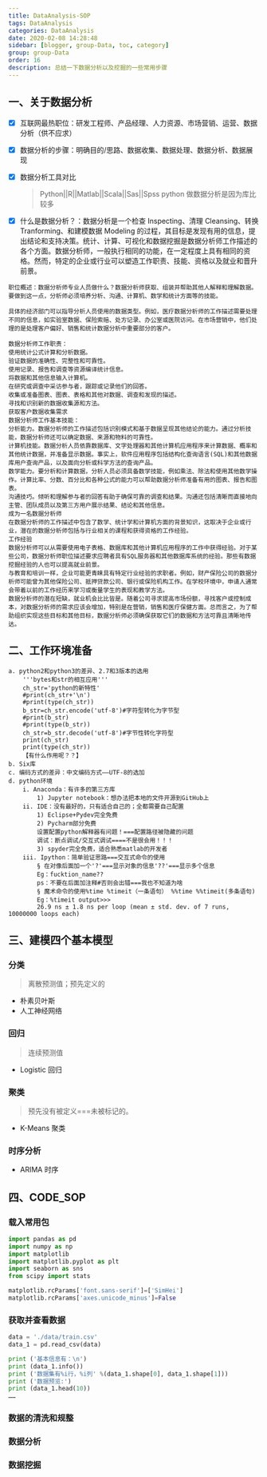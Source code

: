 ```yaml
---
title: DataAnalysis-SOP
tags: DataAnalysis
categories: DataAnalysis
date: 2020-02-08 14:28:48
sidebar: [blogger, group-Data, toc, category]
group: group-Data
order: 16
description: 总结一下数据分析以及挖掘的一些常用步骤
---
```


## 一、关于数据分析

- [x] 互联网最热职位：研发工程师、产品经理、人力资源、市场营销、运营、数据分析（供不应求）
- [x] 数据分析的步骤：明确目的/思路、数据收集、数据处理、数据分析、数据展现
- [x] 数据分析工具对比

  > Python||R||Matlab||Scala||Sas||Spss
  > python 做数据分析是因为库比较多

- [x] 什么是数据分析？：数据分析是一个检查 Inspecting、清理 Cleansing、转换 Tranforming、和建模数据 Modeling 的过程，其目标是发现有用的信息，提出结论和支持决策。统计、计算、可视化和数据挖掘是数据分析师工作描述的各个方面。数据分析师，一般执行相同的功能，在一定程度上具有相同的资格。然而，特定的企业或行业可以塑造工作职责、技能、资格以及就业和晋升前景。

```
职位概述：数据分析师专业人员做什么？数据分析师获取、组装并帮助其他人解释和理解数据。要做到这一点，分析师必须培养分析、沟通、计算机、数学和统计方面等的技能。

具体的经济部门可以指导分析人员使用的数据类型。例如，医疗数据分析师的工作描述需要处理不同的信息，如实验室数据、保险索赔、处方记录、办公室或医院访问。在市场营销中，他们处理的是处理客户偏好、销售和统计数据分析中重要部分的客户。

数据分析师工作职责：
使用统计公式计算和分析数据。
验证数据的准确性、完整性和可靠性。
使用记录、报告和调查等资源编译统计信息。
将数据和其他信息输入计算机。
在研究或调查中采访参与者，跟踪或记录他们的回答。
收集或准备图表、图表、表格和其他对数据、调查和发现的描述。
寻找和识别新的数据收集源和方法。
获取客户数据收集需求
数据分析师工作基本技能：
分析能力。数据分析师的工作描述包括识别模式和基于数据呈现其他结论的能力。通过分析技能，数据分析师还可以确定数据、来源和物料的可靠性。
计算机技能。数据分析人员依靠数据库、文字处理器和其他计算机应用程序来计算数据、概率和其他统计数据，并准备显示数据。事实上，软件应用程序包括结构化查询语言(SQL)和其他数据库用户查询产品，以及面向分析或科学方法的查询产品。
数学能力。要分析和计算数据，分析人员必须具备数学技能，例如乘法、除法和使用其他数学操作。计算比率、分数、百分比和各种公式的能力可以帮助数据分析师准备有用的图表、报告和图表。
沟通技巧。倾听和理解参与者的回答有助于确保可靠的调查和结果。沟通还包括清晰而直接地向主管、团队成员以及第三方用户展示结果、结论和其他信息。
成为一名数据分析师
在数据分析师的工作描述中包含了数学、统计学和计算机方面的背景知识，这取决于企业或行业，潜在的数据分析师包括与行业相关的课程和获得资格的工作经验。
工作经验
数据分析师可以从需要使用电子表格、数据库和其他计算机应用程序的工作中获得经验。对于某些公司，数据分析师职位描述要求应聘者具有SQL服务器和其他数据库系统的经验。那些有数据挖掘经验的人也可以提高就业前景。
与教育和培训一样，企业可能更青睐具有特定行业经验的求职者。例如，财产保险公司的数据分析师可能曾为其他保险公司、抵押贷款公司、银行或保险机构工作。在学校环境中，申请人通常会带着以前的工作经历来学习或衡量学生的表现和教学方法。
数据分析师的潜在短缺，就业机会比比皆是。随着公司寻求提高市场份额，寻找客户或控制成本，对数据分析师的需求应该会增加，特别是在营销，销售和医疗保健方面。总而言之，为了帮助组织实现这些目标和其他目标，数据分析师必须确保获取它们的数据和方法可靠且清晰地传达。
```

## 二、工作环境准备

```
a. python2和python3的差异、2.7和3版本的选用
	'''bytes和str的相互应用'''
	ch_str='python的新特性'
	#print(ch_str+'\n')
	#print(type(ch_str))
	b_str=ch_str.encode('utf-8')#字符型转化为字节型
	#print(b_str)
	#print(type(b_str))
	ch_str=b_str.decode('utf-8')#字节性转化字符型
	print(ch_str)
	print(type(ch_str))
	【有什么作用呢？？】
b. Six库
c. 编码方式的差异：中文编码方式——UTF-8的选加
d. python环境
	i. Anaconda：有许多的第三方库
		1) Jupyter notebook：想办法把本地的文件开源到GitHub上
	ii. IDE：没有最好的，只有适合自己的；全都需要自己配置
		1) Eclipse+Pydev完全免费
		2) Pycharm部分免费
		设置配置python解释器有问题！===配置路径被隐藏的问题
		调试：断点调试/交互式调试====不是很会用！！！
		3) spyder完全免费，适合熟悉matlab的开发者
	iii. Ipython：简单验证思路===交互式命令的使用
		§ 在对像后面加一个'?'===显示对象的信息'??'===显示多个信息
		Eg：fucktion_name??
		ps：不要在后面加注释#否则会出错===我也不知道为啥
		§ 魔术命令的使用%time %timeit（一条语句） %%time %%timeit(多条语句)
		Eg：%timeit output>>>
		26.9 ns ± 1.8 ns per loop (mean ± std. dev. of 7 runs, 10000000 loops each)
```

## 三、建模四个基本模型

### 分类

> 离散预测值；预先定义的

- 朴素贝叶斯
- 人工神经网络

### 回归

> 连续预测值

- Logistic 回归

### 聚类

> 预先没有被定义===未被标记的。

- K-Means 聚类

### 时序分析

- ARIMA 时序

## 四、CODE_SOP

### 载入常用包

```python
import pandas as pd
import numpy as np
import matplotlib
import matplotlib.pyplot as plt
import seaborn as sns
from scipy import stats

matplotlib.rcParams['font.sans-serif']=['SimHei']
matplotlib.rcParams['axes.unicode_minus']=False
```

### 获取并查看数据

```python
data = './data/train.csv'
data_1 = pd.read_csv(data)

print ('基本信息有：\n')
print (data_1.info())
print ('数据集有%i行，%i列' %(data_1.shape[0], data_1.shape[1]))
print ('数据预览:')
print (data_1.head(10))
……
```

### 数据的清洗和规整

### 数据分析

### 数据挖掘
